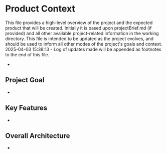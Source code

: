 # Product Context

This file provides a high-level overview of the project and the expected product that will be created. Initially it is based upon projectBrief.md (if provided) and all other available project-related information in the working directory. This file is intended to be updated as the project evolves, and should be used to inform all other modes of the project's goals and context.
2025-04-03 15:38:13 - Log of updates made will be appended as footnotes to the end of this file.

*

## Project Goal

*   

## Key Features

*   

## Overall Architecture

*